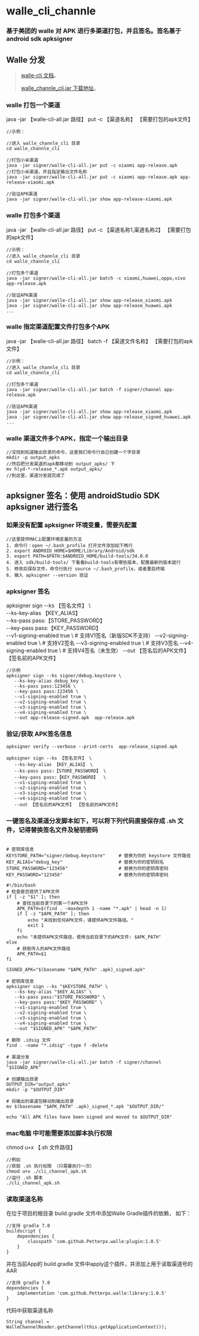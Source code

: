 # walle_cli_channle
### 基于美团的 walle 对 APK 进行多渠道打包，并且签名。签名基于 android sdk apksigner

## Walle 分发
> [walle-cli 文档](https://github.com/Meituan-Dianping/walle/blob/master/walle-cli/README.md)。
> 
> [walle_channle_cli.jar 下载地址](https://github.com/Meituan-Dianping/walle/releases)。

### walle 打包一个渠道
java -jar 【walle-cli-all.jar 路径】 put -c 【渠道名称】 【需要打包的apk文件】

```
//示例：

//进入 walle_channle_cli 目录
cd walle_channle_cli   

//打包小米渠道
java -jar signer/walle-cli-all.jar put -c xiaomi app-release.apk
//打包小米渠道，并且指定输出文件名称
java -jar signer/walle-cli-all.jar put -c xiaomi app-release.apk app-release-xiaomi.apk

//验证APK渠道
java -jar signer/walle-cli-all.jar show app-release-xiaomi.apk
```

### walle 打包多个渠道
java -jar 【walle-cli-all.jar 路径】 put -c 【渠道名称1,渠道名称2】 【需要打包的apk文件】

```
//示例：
//进入 walle_channle_cli 目录
cd walle_channle_cli   

//打包多个渠道
java -jar signer/walle-cli-all.jar batch -c xiaomi,huawei,oppo,vivo app-release.apk

//验证APK渠道
java -jar signer/walle-cli-all.jar show app-release_xiaomi.apk
java -jar signer/walle-cli-all.jar show app-release_huawei.apk
...

```

### walle 指定渠道配置文件打包多个APK
java -jar 【walle-cli-all.jar 路径】 batch -f 【渠道文件名称】 【需要打包的apk文件】

```
//示例：
//进入 walle_channle_cli 目录
cd walle_channle_cli   

//打包多个渠道
java -jar signer/walle-cli-all.jar batch -f signer/channel app-release.apk

//验证APK渠道
java -jar signer/walle-cli-all.jar show app-release_xiaomi.apk
java -jar signer/walle-cli-all.jar show app-release_signed_huawei.apk
...

```

### walle 渠道文件多个APK，指定一个输出目录

```
//没找到知道输出目录的命令，这里我们命令行自己创建一个字目录
mkdir -p output_apks
//然后把分发渠道的apk都移动到 output_apks/ 下
mv hlyd-*-release_*.apk output_apks/
//到这里，渠道分发就完成了
```

## apksigner 签名：使用 androidStudio SDK apksigner 进行签名

### 如果没有配置 apksigner 环境变量，需要先配置

```
//这里提供MAC上配置环境变量的方法
1. 命令行：open ~/.bash_profile 打开文件添加如下两行
2. export ANDROID_HOME=$HOME/Library/Android/sdk
3. export PATH=$PATH:$ANDROID_HOME/build-tools/34.0.0
4. 进入 sdk/build-tools/ 下看看build-tools有哪些版本，配置最新的版本就行
5. 修改后保存文件，命令行执行 source ~/.bash_profile，或者重启终端
6. 输入 apksigner --version 验证
```

### apksigner 签名
apksigner sign --ks 【签名文件】 \   
--ks-key-alias 【KEY_ALIAS】 \
--ks-pass pass:【STORE_PASSWORD】 \
--key-pass pass:【KEY_PASSWORD】  \
--v1-signing-enabled true \        # 支持V1签名（新版SDK不支持）
--v2-signing-enabled true \        # 支持V2签名
--v3-signing-enabled true \        # 支持V3签名
--v4-signing-enabled true \        # 支持V4签名（未生效）
--out 【签名后的APK文件】 【签名前的APK文件】

```
//示例
apksigner sign --ks signer/debug.keystore \
   --ks-key-alias debug_key \
   --ks-pass pass:123456 \
   --key-pass pass:123456 \
   --v1-signing-enabled true \
   --v2-signing-enabled true \
   --v3-signing-enabled true \
   --v4-signing-enabled true \
   --out app-release-signed.apk  app-release.apk 
```


### 验证/获取 APK签名信息

```
apksigner verify --verbose --print-certs  app-release_signed.apk
```

```
apksigner sign --ks 【签名文件】 \
   --ks-key-alias 【KEY_ALIAS】 \
   --ks-pass pass:【STORE_PASSWORD】 \
   --key-pass pass:【KEY_PASSWORD】  \
   --v1-signing-enabled true \
   --v2-signing-enabled true \
   --v3-signing-enabled true \
   --v4-signing-enabled true \
   --out 【签名后的APK文件】 【签名前的APK文件】
```

### 一键签名及渠道分发脚本如下，可以将下列代码直接保存成 .sh 文件，记得替换签名文件及秘钥密码

```

# 密钥库信息
KEYSTORE_PATH="signer/debug.keystore"     # 替换为你的 keystore 文件路径
KEY_ALIAS="debug_key"                     # 替换为你的密钥别名
STORE_PASSWORD="123456"                   # 替换为你的密钥库密码
KEY_PASSWORD="123456"                     # 替换为你的密钥库密码

#!/bin/bash
# 检查是否提供了APK文件
if [ -z "$1" ]; then
    # 查找当前目录下的第一个APK文件
    APK_PATH=$(find . -maxdepth 1 -name "*.apk" | head -n 1)
    if [ -z "$APK_PATH" ]; then
        echo "未找到任何APK文件，请提供APK文件路径。"
        exit 1
    fi
    echo "未提供APK文件路径，使用当前目录下的APK文件: $APK_PATH"
else
    # 获取传入的APK文件路径
    APK_PATH=$1
fi

SIGNED_APK="$(basename "$APK_PATH" .apk)_signed.apk"

# 密钥库信息
apksigner sign --ks "$KEYSTORE_PATH" \
   --ks-key-alias "$KEY_ALIAS" \
   --ks-pass pass:"$STORE_PASSWORD" \
   --key-pass pass:"$KEY_PASSWORD" \
   --v1-signing-enabled true \
   --v2-signing-enabled true \
   --v3-signing-enabled true \
   --v4-signing-enabled true \
   --out "$SIGNED_APK" "$APK_PATH"
   
# 删除 .idsig 文件
find . -name "*.idsig" -type f -delete

# 渠道分发
java -jar signer/walle-cli-all.jar batch -f signer/channel "$SIGNED_APK"

# 创建输出目录
OUTPUT_DIR="output_apks"
mkdir -p "$OUTPUT_DIR"

# 将输出的渠道包移动到输出目录
mv $(basename "$APK_PATH" .apk)_signed_*.apk "$OUTPUT_DIR/"

echo "All APK files have been signed and moved to $OUTPUT_DIR"

```


### mac电脑 中可能需要添加脚本执行权限 
chmod u+x 【.sh 文件路径】

```
//例如
//获取 .sh 执行权限 （只需要执行一次）
chmod u+x ./cli_channel_apk.sh 
//运行 .sh 脚本
./cli_channel_apk.sh
```


### 读取渠道名称
在位于项目的根目录 build.gradle 文件中添加Walle Gradle插件的依赖， 如下：
```
//支持 gradle 7.0
buildscript {
    dependencies {
        classpath 'com.github.Petterpx.walle:plugin:1.0.5'
    }
}
```
并在当前App的 build.gradle 文件中apply这个插件，并添加上用于读取渠道号的AAR
```
//支持 gradle 7.0
dependencies {
    implementation 'com.github.Petterpx.walle:library:1.0.5'
}
```
代码中获取渠道名称
```
String channel = WalleChannelReader.getChannel(this.getApplicationContext());
```

